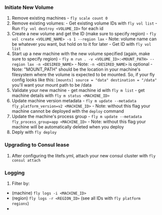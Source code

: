 ### Initiate New Volume
  1. Remove existing machines
    -  `fly scale count 0`
  2. Remove existing volumes:
    - Get existing volume IDs with `fly vol list`
    - Run `fly vol destroy <VOLUME_ID>` for each id
  3. Create a new volume and get the ID (make sure to specify region)
    - `fly vol create <VOLUME_NAME> -s 1 --region lax`
    - Note: volume name can be whatever you want, but hold on to it for later
    - Get ID with `fly vol list`
  4. Start up a new machine with the new volume specified (again, make sure to specify region)
    - `fly m run . -v <VOLUME_ID>:<MOUNT_PATH> --region lax -n <DESIRED_NAME>`
    - Note: `-n <DESIRED_NAME>` is optional
    - Note: "MOUNT_PATH" should be the location in your machine's filesystem where the volume
            is expected to be mounted. So, if your fly config looks like this:
            ```
            [mounts]
              source = "data"
              destination = "/data"
            ```
            you'll want your mount path to be /data
  5. Validate your new machine
    - get machine id with `fly m list`
    - get machine details with `fly m status <MACHINE_ID>`
  6. Update machine version metadata
    - `fly m update --metadata fly_platform_version=v2 <MACHINE_ID>`
    - Note: without this flag your machine cannot be deployed with the `deploy` command
  7. Update the machine's process group
    - `fly m update --metadata fly_process_group=app <MACHINE_ID>`
    - Note: without this flag your machine will be automatically deleted when you deploy
  8. Deply with `fly deploy`

### Upgrading to Consul lease
  1. After configuring the litefs.yml, attach your new consul cluster with `fly consul attach`

### Logging
1. Filter by:
  - (machine) `fly logs -i <MACHINE_ID>`
  - (region) `fly logs -r <REGION_ID>` (see all IDs with `fly platform regions`)
  - 